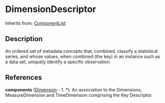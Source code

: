 
# DimensionDescriptor

Inherits from: [ComponentList](../Base/ComponentList.md)



## Description

An ordered set of metadata concepts that, combined, classify a statistical series, and whose values, when combined (the key) in an instance such as a data set, uniquely identify a specific observation.




## References

**components** ([Dimension](Dimension.md) - 1..*): An association to the Dimensions, MeasureDimension and TimeDimension comprising the Key Descriptor.




